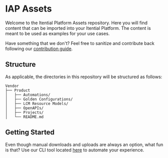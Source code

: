 # IAP Assets

Welcome to the Itential Platform Assets repository. Here you will find content that can be imported into your Itential Platform. The content is meant to be used as examples for your use cases. 

Have something that we don't? Feel free to sanitize and contribute back following our [contribution guide](./contributing.md).

## Structure

As applicable, the directories in this repository will be structured as follows:

    Vendor
    ├── Product
    │   ├── Automations/
    │   ├── Golden Configurations/
    │   ├── LCM Resource Models/
    │   ├── OpenAPIs/
    │   ├── Projects/
    │   └── README.md

## Getting Started

Even though manual downloads and uploads are always an option, what fun is that? Use our CLI tool located [here]() to automate your experience.





